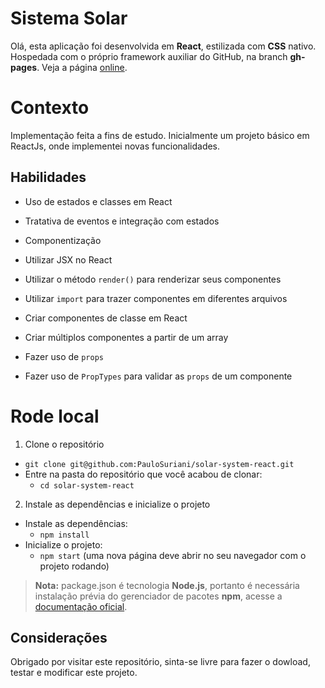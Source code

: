 # Sistema Solar

Olá, esta aplicação foi desenvolvida em **React**, estilizada com **CSS** nativo. Hospedada com o próprio framework auxiliar do GitHub, na branch **gh-pages**. Veja a página [online](https://paulosuriani.github.io/solar-system-react/).


# Contexto

Implementação feita a fins de estudo. Inicialmente um projeto básico em ReactJs, onde implementei novas funcionalidades.

## Habilidades

  * Uso de estados e classes em React
  
  * Tratativa de eventos e integração com estados

  * Componentização

  * Utilizar JSX no React

  * Utilizar o método `render()` para renderizar seus componentes

  * Utilizar `import` para trazer componentes em diferentes arquivos

  * Criar componentes de classe em React

  * Criar múltiplos componentes a partir de um array

  * Fazer uso de `props` 

  * Fazer uso de `PropTypes` para validar as `props` de um componente



# Rode local

1. Clone o repositório
  * `git clone git@github.com:PauloSuriani/solar-system-react.git`
  * Entre na pasta do repositório que você acabou de clonar:
    * `cd solar-system-react`

2. Instale as dependências e inicialize o projeto
  * Instale as dependências:
    * `npm install`
  * Inicialize o projeto:
    * `npm start` (uma nova página deve abrir no seu navegador com o projeto rodando)



> **Nota:** package.json é tecnologia **Node.js**, portanto é necessária instalação prévia do gerenciador de pacotes **npm**, acesse a [documentação oficial](https://www.npmjs.com/).

## Considerações

Obrigado por visitar este repositório, sinta-se livre para fazer o dowload, testar e modificar este projeto.
